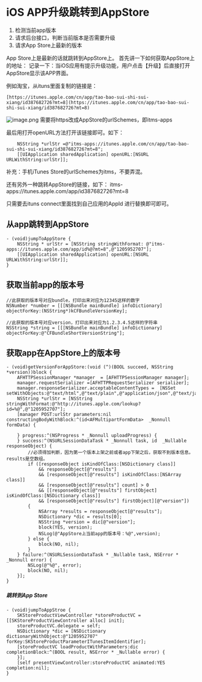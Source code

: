 # iOS APP升级跳转到AppStore

1. 检测当前app版本
2. 请求后台接口，判断当前版本是否需要升级
3. 请求App Store上最新的版本

App Store上是最新的话就跳转到AppStore上。
首先讲一下如何获取AppStore上的地址：
记录一下：当iOS应用有提示升级功能，用户点击【升级】后直接打开AppStore显示该APP界面。

例如淘宝，从ituns里面复制的链接是：
```
[https://itunes.apple.com/cn/app/tao-bao-sui-shi-sui-xiang/id387682726?mt=8](https://itunes.apple.com/cn/app/tao-bao-sui-shi-sui-xiang/id387682726?mt=8)

```
![image.png](http://upload-images.jianshu.io/upload_images/1892989-ce4506168ddd6fb0.png?imageMogr2/auto-orient/strip%7CimageView2/2/w/1240)
需要将https改成AppStore的urlSchemes，即itms-apps

最后用打开openURL方法打开该链接即可。如下：
```
    NSString *urlStr =@"itms-apps://itunes.apple.com/cn/app/tao-bao-sui-shi-sui-xiang/id387682726?mt=8";
    [[UIApplication sharedApplication] openURL:[NSURL URLWithString:urlStr]];
```
补充：手机iTunes Store的urlSchemes为itms，不要弄混。



还有另外一种跳转AppStore的链接，如下：
itms-apps://itunes.apple.com/app/id387682726?mt=8

只需要去ituns connect里面找到自己应用的AppId 进行替换即可即可。

## 从app跳转到AppStore

```
- (void)jumpToAppStore {
    NSString * urlStr = [NSString stringWithFormat: @"itms-apps://itunes.apple.com/app/id%@?mt=8",@"1205952707"];
    [[UIApplication sharedApplication] openURL:[NSURL URLWithString:urlStr]];
}
```
## 获取当前app的版本号

```
//此获取的版本号对应bundle，打印出来对应为12345这样的数字
NSNumber *number = [[[NSBundle mainBundle] infoDictionary] objectForKey:(NSString*)kCFBundleVersionKey];

//此获取的版本号对应version，打印出来对应为1.2.3.4.5这样的字符串
NSString *string = [[[NSBundle mainBundle] infoDictionary] objectForKey:@"CFBundleShortVersionString"];
```

## 获取app在AppStore上的版本号

```
- (void)getVersionForAppStore:(void (^)(BOOL succeed, NSString *version))block {
    AFHTTPSessionManager *manager  = [AFHTTPSessionManager manager];
    manager.requestSerializer =[AFHTTPRequestSerializer serializer];
    manager.responseSerializer.acceptableContentTypes =  [NSSet setWithObjects:@"text/html",@"text/plain",@"application/json",@"text/javascript",nil];
    NSString *urlStr = [NSString stringWithFormat:@"http://itunes.apple.com/lookup?id=%@",@"1205952707"];
    [manager POST:urlStr parameters:nil constructingBodyWithBlock:^(id<AFMultipartFormData>  _Nonnull formData) {
        
    } progress:^(NSProgress * _Nonnull uploadProgress) {
    } success:^(NSURLSessionDataTask * _Nonnull task, id  _Nullable responseObject) {
        //必须得加判断，因为第一个版本上架之前或者app下架之后，获取不到版本信息。results是空数组。
        if ([responseObject isKindOfClass:[NSDictionary class]]
            && responseObject[@"results"]
            && [responseObject[@"results"] isKindOfClass:[NSArray class]]
            && [responseObject[@"results"] count] > 0
            && [[responseObject[@"results"] firstObject] isKindOfClass:[NSDictionary class]]
            && [responseObject[@"results"] firstObject][@"version"])
        {
            NSArray *results = responseObject[@"results"];
            NSDictionary *dic = results[0];
            NSString *version = dic[@"version"];
            block(YES, version);
            NSLog(@"AppStore上当前app的版本号：%@",version);
        } else {
            block(NO, nil);
        }
    } failure:^(NSURLSessionDataTask * _Nullable task, NSError * _Nonnull error) {
        NSLog(@"%@", error);
        block(NO, nil);
    }];
}
```
#####  跳转到App Store
```
- (void)jumpToAppStroe {
    SKStoreProductViewController *storeProductVC = [[SKStoreProductViewController alloc] init];
    storeProductVC.delegate = self;
    NSDictionary *dic = [NSDictionary dictionaryWithObject:@"1205952707" forKey:SKStoreProductParameterITunesItemIdentifier];
    [storeProductVC loadProductWithParameters:dic completionBlock:^(BOOL result, NSError * _Nullable error) {
    }];
    [self presentViewController:storeProductVC animated:YES completion:nil];
}
```